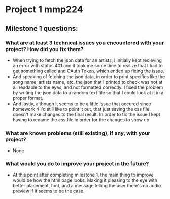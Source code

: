 # Project 1 mmp224

## Milestone 1 questions:
### What are at least 3 technical issues you encountered with your project? How did you fix them?
- When trying to fetch the json data for an artists, I initially kept recieving an error with status 401 and it took me some time to realize that I had to get something called and OAuth Token, which ended up fixing the issue.
- And speaking of fetching the json data, in order to print specifics like the song name, artists name, etc. the json that I printed to check was not at all readable to the eyes, and not formatted correctly. I fixed the problem by writing the json data to a random text file so that I could look at it in a proper format. 
- And lastly, although it seems to be a little issue that occured since homework 4 I'd still like to point it out, that just saving the css file doesn't make changes to the final result. In order to fix the issue I kept having to rename the css file in order for the changes to show up. 

### What are known problems (still existing), if any, with your project?
- None

### What would you do to improve your project in the future?
- At this point after completing milestone 1, the main thing to improve would be how the html page looks. Making it pleasing to the eye with better placement, font, and a message telling the user there's no audio preview if it seems to be the case.
